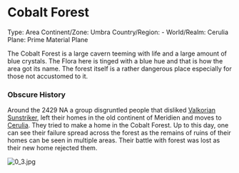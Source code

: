# Cobalt Forest

Type: Area
Continent/Zone: Umbra
Country/Region: -
World/Realm: Cerulia
Plane: Prime Material Plane

The Cobalt Forest is a large cavern teeming with life and a large amount of blue crystals. The Flora here is tinged with a blue hue and that is how the area got its name. The forest itself is a rather dangerous place especially for those not accustomed to it.

### Obscure History

Around the 2429 NA a group disgruntled people that disliked [Valkorian Sunstriker](Valkorian%20Sunstriker%20022238d5c0024e84a1aa88a05af19c06.md), left their homes in the old continent of Meridien and moves to [Cerulia](Cerulia%208fad80600fff487ab3fd9d21ef4f94c7.md). They tried to make a home in the Cobalt Forest. Up to this day, one can see their failure spread across the forest as the remains of ruins of their homes can be seen in multiple areas. Their battle with forest was lost as their new home rejected them.

![0_3.jpg](0_3.jpg)